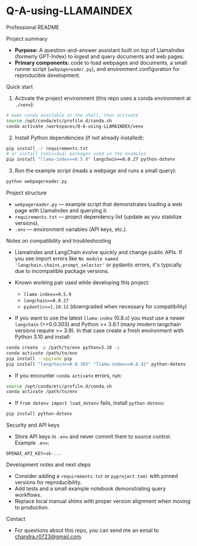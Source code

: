 # Q-A-using-LLAMAINDEX

Professional README

Project summary
- **Purpose:** A question-and-answer assistant built on top of LlamaIndex (formerly GPT-Index) to ingest and query documents and web pages.
- **Primary components:** code to load webpages and documents, a small runner script (`webpagereader.py`), and environment configuration for reproducible development.

Quick start
1. Activate the project environment (this repo uses a conda environment at `./venv`):

```bash
# make conda available in the shell, then activate
source /opt/conda/etc/profile.d/conda.sh
conda activate /workspaces/Q-A-using-LLAMAINDEX/venv
```

2. Install Python dependencies (if not already installed):

```bash
pip install -r requirements.txt
# or install individual packages used in the examples
pip install "llama-index==0.5.9" langchain==0.0.27 python-dotenv
```

3. Run the example script (reads a webpage and runs a small query):

```bash
python webpagereader.py
```

Project structure
- `webpagereader.py` — example script that demonstrates loading a web page with LlamaIndex and querying it.
- `requirements.txt` — project dependency list (update as you stabilize versions).
- `.env` — environment variables (API keys, etc.).

Notes on compatibility and troubleshooting
- LlamaIndex and LangChain evolve quickly and change public APIs. If you see import errors like `No module named 'langchain.chains.prompt_selector'` or pydantic errors, it's typically due to incompatible package versions.
- Known working pair used while developing this project:
  - `llama-index==0.5.9`
  - `langchain==0.0.27`
  - `pydantic==1.10.12` (downgraded when necessary for compatibility)

- If you want to use the latest `llama-index` (0.8.x) you must use a newer `langchain` (>=0.0.303) and Python >= 3.8.1 (many modern langchain versions require >= 3.9). In that case create a fresh environment with Python 3.10 and install:

```bash
conda create -p /path/to/env python=3.10 -y
conda activate /path/to/env
pip install --upgrade pip
pip install "langchain>=0.0.303" "llama-index==0.8.42" python-dotenv
```

- If you encounter `conda activate` errors, run:

```bash
source /opt/conda/etc/profile.d/conda.sh
conda activate /path/to/env
```

- If `from dotenv import load_dotenv` fails, install `python-dotenv`:

```bash
pip install python-dotenv
```

Security and API keys
- Store API keys in `.env` and never commit them to source control. Example `.env`:

```env
OPENAI_API_KEY=sk-...
```

Development notes and next steps
- Consider adding a `requirements.txt` or `pyproject.toml` with pinned versions for reproducibility.
- Add tests and a small example notebook demonstrating query workflows.
- Replace local manual shims with proper version alignment when moving to production.

Contact
- For questions about this repo, you can send me an emial to chandra.r0723@gmail.com.
